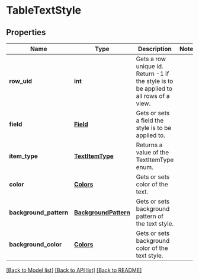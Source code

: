 # TableTextStyle

## Properties
Name | Type | Description | Notes
------------ | ------------- | ------------- | -------------
**row_uid** | **int** | Gets a row unique id. Return -1 if the style is to be applied to all rows of a view. | 
**field** | [**Field**](Field.md) | Gets or sets a field the style is to be applied to. | 
**item_type** | [**TextItemType**](TextItemType.md) | Returns a value of the TextItemType enum. | 
**color** | [**Colors**](Colors.md) | Gets or sets color of the text. | 
**background_pattern** | [**BackgroundPattern**](BackgroundPattern.md) | Gets or sets background pattern of the text style. | 
**background_color** | [**Colors**](Colors.md) | Gets or sets background color of the text style. | 

[[Back to Model list]](../README.md#documentation-for-models) [[Back to API list]](../README.md#documentation-for-api-endpoints) [[Back to README]](../README.md)


